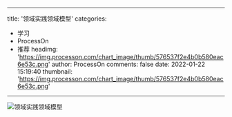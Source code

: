 
---
title: '领域实践领域模型'
categories: 
 - 学习
 - ProcessOn
 - 推荐
headimg: 'https://img.processon.com/chart_image/thumb/576537f2e4b0b580eac6e53c.png'
author: ProcessOn
comments: false
date: 2022-01-22 15:19:40
thumbnail: 'https://img.processon.com/chart_image/thumb/576537f2e4b0b580eac6e53c.png'
---

<div>   
<img class="thumb" alt="领域实践领域模型" src="https://img.processon.com/chart_image/thumb/576537f2e4b0b580eac6e53c.png" referrerpolicy="no-referrer">
<p></p>  
</div>
            